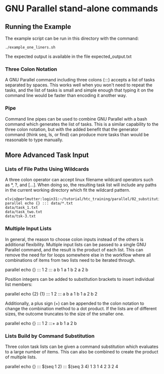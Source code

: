 
# GNU Parallel stand-alone commands

## Running the Example 

The example script can be run in this directory with the command:

    ./example_one_liners.sh

The expected output is available in the file expected_output.txt

### Three Colon Notation
 
A GNU Parallel command including three colons (:::) accepts a list of tasks
separated by spaces. This works well when you won't need to repeat the tasks,
and the list of tasks is small and simple enough that typing it on the command
line would be faster than encoding it another way. 

### Pipe

Command line pipes can be used to combine GNU Parallel with a bash command
which generates the list of tasks. This is a similar capability to the three
colon notation, but with the added benefit that the generator command (think
seq, ls, or find) can produce more tasks than would be reasonable to type
manually.

## More Advanced Task Input

### Lists of File Paths Using Wildcards

A three colon operator can accept linux filename wildcard operators such as \*,
?, and \[...\]. When doing so, the resulting task list will include any
paths in the current working directory which fit the wildcard pattern.

    elvis@perlmutter:login31:~/tutorial/htc_training/parallel/02_substitution_modifiers> parallel echo {} ::: data/*.txt
    data/task_1.txt
    data/task_two.txt
    data/tsk-3.txt

### Multiple Input Lists

In general, the reason to choose colon inputs instead of the others is
additional flexibility. Multiple input lists can be passed to a single GNU
Parallel command, and the result is the product of each list. This can remove
the need for for loops somewhere else in the workflow where all combinations of
items from two lists need to be iterated through. 

parallel echo {} ::: 1 2 ::: a b
1 a
1 b
2 a
2 b

Position integers can be added to substitution brackets to insert individual
list members:

parallel echo {2} {1} ::: 1 2 ::: a b
a 1
b 1
a 2
b 2

Additionally, a plus sign (+) can be appended to the colon notation to change
the combination method to a dot product. If the lists are of different sizes,
the outcome truncates to the size of the smaller one.

parallel echo {} ::: 1 2 :::+ a b
1 a
2 b

### Lists Build by Command Substitution

Three colon task lists can be given a command substitution which evaluates to a
large number of items. This can also be combined to create the product of
multiple lists.

parallel echo {} ::: $(seq 1 2) ::: $(seq 3 4)
1 3
1 4
2 3
2 4
 
